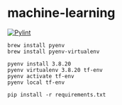 # machine-learning

[![Pylint](https://github.com/nenuadrian/machine-learning/actions/workflows/pylint.yml/badge.svg)](https://github.com/nenuadrian/machine-learning/actions/workflows/pylint.yml)

```
brew install pyenv
brew install pyenv-virtualenv
```


```
pyenv install 3.8.20
pyenv virtualenv 3.8.20 tf-env
pyenv activate tf-env
pyenv local tf-env
```

```
pip install -r requirements.txt
```
